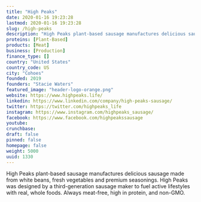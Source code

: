```yaml
---
title: "High Peaks"
date: 2020-01-16 19:23:28
lastmod: 2020-01-16 19:23:28
slug: /high-peaks
description: "High Peaks plant-based sausage manufactures delicious sausage made from white beans, fresh vegetables and premium seasonings. High Peaks was designed by a third-generation sausage maker to fuel active lifestyles with real, whole foods. Always meat-free, high in protein, and non-GMO."
proteins: [Plant-Based]
products: [Meat]
business: [Production]
finance_type: []
country: "United States"
country_code: US
city: "Cohoes"
founded: 2019
founders: "Stacie Waters"
featured_image: "header-logo-orange.png"
website: https://www.highpeaks.life/
linkedin: https://www.linkedin.com/company/high-peaks-sausage/
twitter: https://twitter.com/highpeaks_life
instagram: https://www.instagram.com/highpeaks_sausage/
facebook: https://www.facebook.com/highpeakssausage
youtube: 
crunchbase: 
draft: false
pinned: false
homepage: false
weight: 5000
uuid: 1330
---
```

High Peaks plant-based sausage manufactures delicious sausage made from white beans, fresh vegetables and premium seasonings. High Peaks was designed by a third-generation sausage maker to fuel active lifestyles with real, whole foods. Always meat-free, high in protein, and non-GMO.
